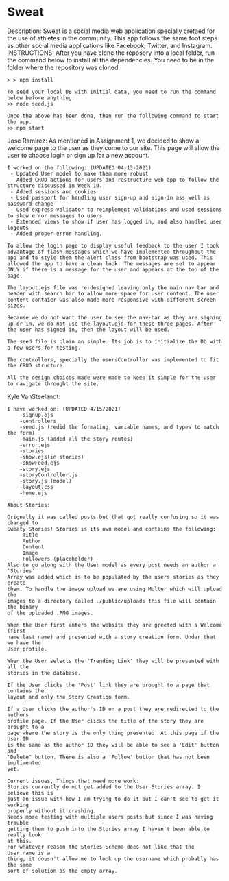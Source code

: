 # Sweat

Description:
Sweat is a social media web application specially cretaed for the use of athletes in the community. This app follows the same foot steps as other social media applications like Facebook, Twitter, and Instagram.
INSTRUCTIONS:
After you have clone the reposory into a local folder, run the command below to install all the dependencies. You need to be in the folder where the repository was cloned.

    > > npm install

    To seed your local DB with initial data, you need to run the command below before anything.
    >> node seed.js

    Once the above has been done, then run the following command to start the app.
    >> npm start

Jose Ramirez:
As mentioned in Assignment 1, we decided to show a welcome page to the user as they come to our site. This page will allow the user to choose login or sign up for a new acoount.

    I worked on the following: (UPDATED 04-13-2021)
     - Updated User model to make them more robust
     - Added CRUD actions for users and restructure web app to follow the structure discussed in Week 10.
     - Added sessions and cookies
     - Used passport for handling user sign-up and sign-in ass well as password change
     - Used express-validator to reimplement validations and used sessions to show error messages to users
     - Extended views to show if user has logged in, and also handled user logouts
     - Added proper error handling.

    To allow the login page to display useful feedback to the user I took advantage of flash messages which we have implemented throughout the app and to style them the alert class from bootstrap was used. This allowed the app to have a clean look. The messages are set to appear ONLY if there is a message for the user and appears at the top of the page.

    The layout.ejs file was re-designed leaving only the main nav bar and header with search bar to allow more space for user content. The user content contaier was also made more responsive with different screen sizes.

    Because we do not want the user to see the nav-bar as they are signing up or in, we do not use the layout.ejs for these three pages. After the user has signed in, then the layout will be used.

    The seed file is plain an simple. Its job is to initialize the Db with a few users for testing.

    The controllers, specially the usersController was implemented to fit the CRUD structure.

    All the design choices made were made to keep it simple for the user to navigate throught the site.

Kyle VanSteelandt:

    I have worked on: (UPDATED 4/15/2021)
        -signup.ejs
        -controllers
        -seed.js (redid the formating, variable names, and types to match the form)
        -main.js (added all the story routes)
        -error.ejs
        -stories
        -show.ejs(in stories)
        -showFeed.ejs
        -story.ejs
        -storyController.js
        -story.js (model)
        -layout.css
        -home.ejs

    About Stories:
    
    Orignally it was called posts but that got really confusing so it was changed to
    Sweaty Stories! Stories is its own model and contains the following:
         Title
         Author
         Content
         Image
         Followers (placeholder)
    Also to go along with the User model as every post needs an author a 'Stories'
    Array was added which is to be populated by the users stories as they create 
    them. To handle the image upload we are using Multer which will upload the
    images to a directory called ./public/uploads this file will contain the binary 
    of the uploaded .PNG images. 

    When the User first enters the website they are greeted with a Welcome (first 
    name last name) and presented with a story creation form. Under that we have the
    User profile. 

    When the User selects the 'Trending Link' they will be presented with all the
    stories in the database.

    If the User clicks the 'Post' link they are brought to a page that contains the
    layout and only the Story Creation form.

    If a User clicks the author's ID on a post they are redirected to the authors
    profile page. If the User clicks the title of the story they are brought to a 
    page where the story is the only thing presented. At this page if the User ID 
    is the same as the author ID they will be able to see a 'Edit' button and 
    'Delete" button. There is also a 'Follow' button that has not been implimented
    yet.

    Current issues, Things that need more work:
    Stories currently do not get added to the User Stories array. I believe this is
    just an issue with how I am trying to do it but I can't see to get it working
    properly without it crashing.
    Needs more testing with multiple users posts but since I was having trouble 
    getting them to push into the Stories array I haven't been able to really look
    at this.
    For whatever reason the Stories Schema does not like that the User.name is a
    thing, it doesn't allow me to look up the username which probably has the same
    sort of solution as the empty array.